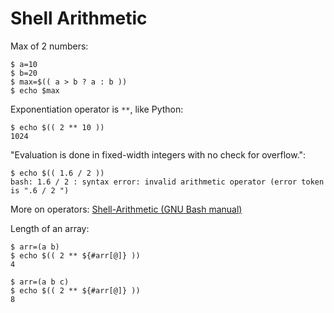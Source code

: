 Shell Arithmetic
================

Max of 2 numbers:

    $ a=10
    $ b=20
    $ max=$(( a > b ? a : b ))
    $ echo $max

Exponentiation operator is `**`, like Python:

    $ echo $(( 2 ** 10 ))
    1024

"Evaluation is done in fixed-width integers with no check for overflow.":

    $ echo $(( 1.6 / 2 ))
    bash: 1.6 / 2 : syntax error: invalid arithmetic operator (error token is ".6 / 2 ")

More on operators: [ Shell-Arithmetic (GNU Bash manual)](https://www.gnu.org/software/bash/manual/html_node/Shell-Arithmetic.html)

Length of an array:

    $ arr=(a b)
    $ echo $(( 2 ** ${#arr[@]} ))
    4
    
    $ arr=(a b c)
    $ echo $(( 2 ** ${#arr[@]} ))
    8
